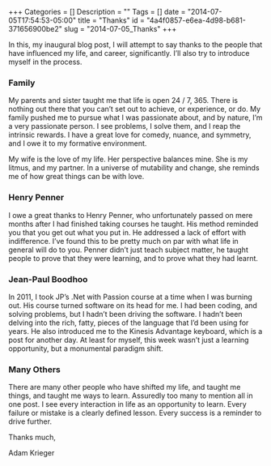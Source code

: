 +++
Categories = []
Description = ""
Tags = []
date = "2014-07-05T17:54:53-05:00"
title = "Thanks"
id = "4a4f0857-e6ea-4d98-b681-371656900be2"
slug = "2014-07-05_Thanks"
+++

In this, my inaugural blog post, I will attempt to say thanks to the people that have influenced my life, and career, significantly. I’ll also try to introduce myself in the process.

<!--more-->

### Family

My parents and sister taught me that life is open 24 / 7, 365. There is nothing out there that you can’t set out to achieve, or experience, or do. My family pushed me to pursue what I was passionate about, and by nature, I’m a very passionate person. I see problems, I solve them, and I reap the intrinsic rewards. I have a great love for comedy, nuance, and symmetry, and I owe it to my formative environment.

My wife is the love of my life. Her perspective balances mine. She is my litmus, and my partner. In a universe of mutability and change, she reminds me of how great things can be with love.

### Henry Penner

I owe a great thanks to Henry Penner, who unfortunately passed on mere months after I had finished taking courses he taught. His method reminded you that you get out what you put in. He addressed a lack of effort with indifference. I’ve found this to be pretty much on par with what life in general will do to you. Penner didn’t just teach subject matter, he taught people to prove that they were learning, and to prove what they had learnt.

### Jean-Paul Boodhoo

In 2011, I took JP’s .Net with Passion course at a time when I was burning out. His course turned software on its head for me. I had been coding, and solving problems, but I hadn’t been driving the software. I hadn’t been delving into the rich, fatty, pieces of the language that I’d been using for years. He also introduced me to the Kinesis Advantage keyboard, which is a post for another day. At least for myself, this week wasn’t just a learning opportunity, but a monumental paradigm shift.

### Many Others

There are many other people who have shifted my life, and taught me things, and taught me ways to learn. Assuredly too many to mention all in one post. I see every interaction in life as an opportunity to learn. Every failure or mistake is a clearly defined lesson. Every success is a reminder to drive further.

Thanks much,

Adam Krieger
